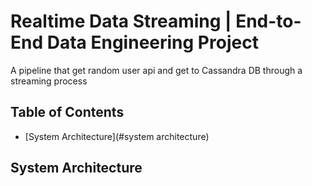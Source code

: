 # Realtime Data Streaming | End-to-End Data Engineering Project
A pipeline that get random user api and get to Cassandra DB through a streaming process

## Table of Contents
- [System Architecture](#system architecture)

## System Architecture
